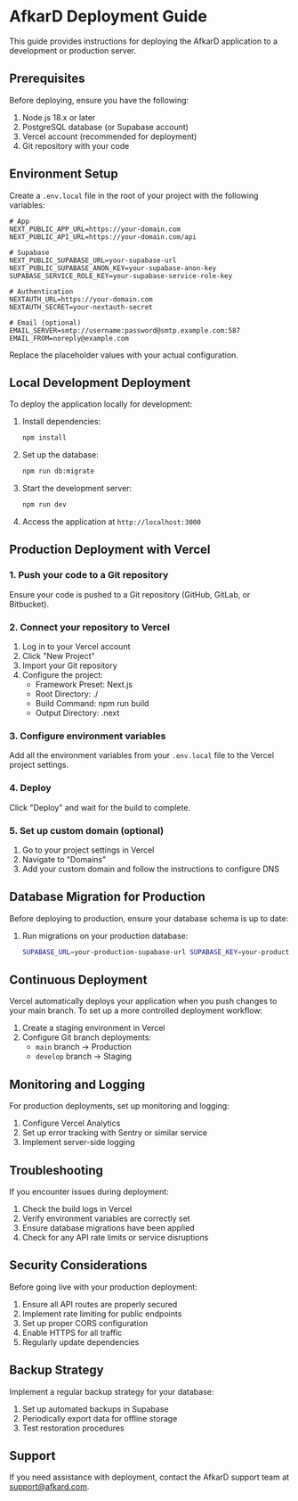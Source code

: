 # AfkarD Deployment Guide

This guide provides instructions for deploying the AfkarD application to a development or production server.

## Prerequisites

Before deploying, ensure you have the following:

1. Node.js 18.x or later
2. PostgreSQL database (or Supabase account)
3. Vercel account (recommended for deployment)
4. Git repository with your code

## Environment Setup

Create a `.env.local` file in the root of your project with the following variables:

```
# App
NEXT_PUBLIC_APP_URL=https://your-domain.com
NEXT_PUBLIC_API_URL=https://your-domain.com/api

# Supabase
NEXT_PUBLIC_SUPABASE_URL=your-supabase-url
NEXT_PUBLIC_SUPABASE_ANON_KEY=your-supabase-anon-key
SUPABASE_SERVICE_ROLE_KEY=your-supabase-service-role-key

# Authentication
NEXTAUTH_URL=https://your-domain.com
NEXTAUTH_SECRET=your-nextauth-secret

# Email (optional)
EMAIL_SERVER=smtp://username:password@smtp.example.com:587
EMAIL_FROM=noreply@example.com
```

Replace the placeholder values with your actual configuration.

## Local Development Deployment

To deploy the application locally for development:

1. Install dependencies:
   ```bash
   npm install
   ```

2. Set up the database:
   ```bash
   npm run db:migrate
   ```

3. Start the development server:
   ```bash
   npm run dev
   ```

4. Access the application at `http://localhost:3000`

## Production Deployment with Vercel

### 1. Push your code to a Git repository

Ensure your code is pushed to a Git repository (GitHub, GitLab, or Bitbucket).

### 2. Connect your repository to Vercel

1. Log in to your Vercel account
2. Click "New Project"
3. Import your Git repository
4. Configure the project:
   - Framework Preset: Next.js
   - Root Directory: ./
   - Build Command: npm run build
   - Output Directory: .next

### 3. Configure environment variables

Add all the environment variables from your `.env.local` file to the Vercel project settings.

### 4. Deploy

Click "Deploy" and wait for the build to complete.

### 5. Set up custom domain (optional)

1. Go to your project settings in Vercel
2. Navigate to "Domains"
3. Add your custom domain and follow the instructions to configure DNS

## Database Migration for Production

Before deploying to production, ensure your database schema is up to date:

1. Run migrations on your production database:
   ```bash
   SUPABASE_URL=your-production-supabase-url SUPABASE_KEY=your-production-supabase-key npm run db:migrate
   ```

## Continuous Deployment

Vercel automatically deploys your application when you push changes to your main branch. To set up a more controlled deployment workflow:

1. Create a staging environment in Vercel
2. Configure Git branch deployments:
   - `main` branch → Production
   - `develop` branch → Staging

## Monitoring and Logging

For production deployments, set up monitoring and logging:

1. Configure Vercel Analytics
2. Set up error tracking with Sentry or similar service
3. Implement server-side logging

## Troubleshooting

If you encounter issues during deployment:

1. Check the build logs in Vercel
2. Verify environment variables are correctly set
3. Ensure database migrations have been applied
4. Check for any API rate limits or service disruptions

## Security Considerations

Before going live with your production deployment:

1. Ensure all API routes are properly secured
2. Implement rate limiting for public endpoints
3. Set up proper CORS configuration
4. Enable HTTPS for all traffic
5. Regularly update dependencies

## Backup Strategy

Implement a regular backup strategy for your database:

1. Set up automated backups in Supabase
2. Periodically export data for offline storage
3. Test restoration procedures

## Support

If you need assistance with deployment, contact the AfkarD support team at support@afkard.com. 